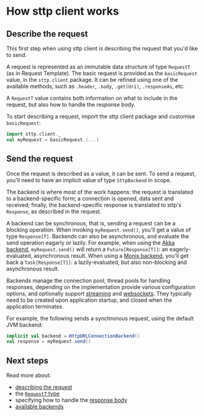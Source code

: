 # How sttp client works

## Describe the request

This first step when using sttp client is describing the request that you'd like to send. 

A request is represented as an immutable data structure of type `RequestT` (as in Request Template). The basic request is provided as the `basicRequest` value, in the `sttp.client` package. It can be refined using one of the available methods, such as `.header`, `.body`, `.get(Uri)`, `.responseAs`, etc.

A `RequestT` value contains both information on what to include in the request, but also how to handle the response body. 

To start describing a request, import the sttp client package and customise `basicRequest`:

```scala
import sttp.client._
val myRequest = basicRequest.(...)
```

## Send the request

Once the request is described as a value, it can be sent. To send a request, you'll need to have an implicit value of type `SttpBackend` in scope. 

The backend is where most of the work happens: the request is translated to a backend-specific form; a connection is opened, data sent and received; finally, the backend-specific response is translated to sttp's `Response`, as described in the request.

A backend can be synchronous, that is, sending a request can be a blocking operation. When invoking `myRequest.send()`, you'll get a value of type `Response[T]`. Backends can also be asynchronous, and evaluate the send operation eagarly or lazily. For example, when using the [Akka backend](backends/akka.html), `myRequest.send()` will return a `Future[Response[T]]`: an eagerly-evaluated, asynchronous result. When using a [Monix backend](backends/monix.html), you'll get back a `Task[Response[T]]`: a lazily-evaluated, but also non-blocking and asynchronous result. 

Backends manage the connection pool, thread pools for handling responses, depending on the implementation provide various configuration options, and optionally support [streaming](requests/streaming.html) and [websockets](websockets.html). They typically need to be created upon application startup, and closed when the application terminates. 

For example, the following sends a synchronous request, using the default JVM backend:

```scala
implicit val backend = HttpURLConnectionBackend()
val response = myRequest.send()
```

## Next steps

Read more about:

* [describing the request](requests/basics.html)
* the [`RequestT` type](requests/type.html)
* specifying how to handle the [response body](responses/body.html)
* [available backends](backends/summary.html)
